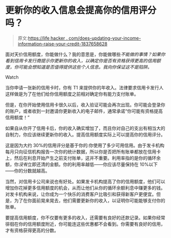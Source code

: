 # 更新你的收入信息会提高你的信用评分吗？

> 原文:[https://life hacker . com/does-updating-your-income-information-raise-your-credit-1837658628](https://lifehacker.com/does-updating-your-income-information-raise-your-credit-1837658628)

面对天价信用额度，你能做什么？我的意思是，你能做哪些*不能做的事情？如果你看到信用卡发行商提示你更新你的收入，以确定你是否有资格获得更高的信用额度，你可能会想知道是否值得提供这些个人信息。我向你保证这不是陷阱。* 

Watch

当你申请一张新的信用卡时，你有 T1 来提供你的年收入。法律要求信用卡发行人这样做是为了在他们给你信用额度之前相对确定你有能力支付账单。

但是，在你开始使用信用卡很久以后，收入验证可能会再次出现。你可能会登录你的账户，或者收到一封邀请你更新收入的电子邮件，通常承诺“你可能有资格提高信用额度！”

如果自从你开了信用卡后，你的收入确实增加了，而且你对自己的支出有相当大的自制力，你应该继续更新你的收入。提高信用额度实际上可以提高你的信用评分。

这是因为大约 30%的信用评分是基于你的:你使用了多少可用信用。由于发卡机构每月只向征信机构报告一次你的统计数据，所以你是否把所有账单都放在信用卡上，然后在利息开始产生之前支付账单，这并不重要。利用率指的是你的循环余额，你*没有*立即还清的金额。你的利用率越低——你应该尽量保持在 10%以下——你的分数就越高。

当然，对信用卡公司来说也有好处。如果发卡机构提高了你的信用额度，他们可以增加你花掉更多信用额度的机会，从而让他们从你的循环余额利息中赚更多的钱。对发卡机构来说，让你成为一个快乐的消费客户比吸引和获得新客户更便宜。但是，为了在你面前晃来晃去，他们需要更新你的收入，以证明你可能能够支付你的账单。

要提高信用额度，你不仅要有更多的收入，还需要有良好的还款记录。如果你经常徘徊在你的信用额度附近，你可能连这些优惠都不会看到。你需要有良好的信用，才有资格获得更高的分数。